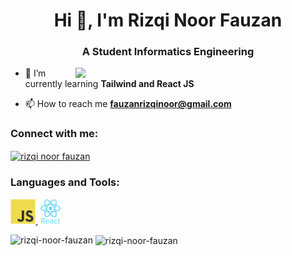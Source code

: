 <h1 align="center">Hi 👋, I'm Rizqi Noor Fauzan</h1>
<h3 align="center">A Student Informatics Engineering</h3>
<img align="right" src="https://gifdb.com/images/high/cartoon-character-louise-belcher-coding-is-fun-ctmkcciuc1gyxos2.gif" width="400px">

- 🌱 I’m currently learning **Tailwind and React JS**

- 📫 How to reach me **fauzanrizqinoor@gmail.com**

<h3 align="left">Connect with me:</h3>
<p align="left">
<a href="https://linkedin.com/in/rizqi noor fauzan" target="blank"><img align="center" src="https://raw.githubusercontent.com/rahuldkjain/github-profile-readme-generator/master/src/images/icons/Social/linked-in-alt.svg" alt="rizqi noor fauzan" height="30" width="40" /></a>
</p>

<h3 align="left">Languages and Tools:</h3>
<p align="left"> <a href="https://developer.mozilla.org/en-US/docs/Web/JavaScript" target="_blank" rel="noreferrer"> <img src="https://raw.githubusercontent.com/devicons/devicon/master/icons/javascript/javascript-original.svg" alt="javascript" width="40" height="40"/> </a> <a href="https://reactjs.org/" target="_blank" rel="noreferrer"> <img src="https://raw.githubusercontent.com/devicons/devicon/master/icons/react/react-original-wordmark.svg" alt="react" width="40" height="40"/> </a> </p>

<p><img align="left" src="https://github-readme-stats.vercel.app/api/top-langs?username=rizqi-noor-fauzan&show_icons=true&locale=en&bg_color=0d1117&title_color=58a6ff&text_color=c9d1d9&icon_color=f0a500&layout=compact" alt="rizqi-noor-fauzan" /></p>

<p>&nbsp;<img align="center" src="https://github-readme-stats.vercel.app/api?username=rizqi-noor-fauzan&show_icons=true&locale=en&bg_color=0d1117&title_color=58a6ff&text_color=c9d1d9&icon_color=4635B1" alt="rizqi-noor-fauzan" /></p>



